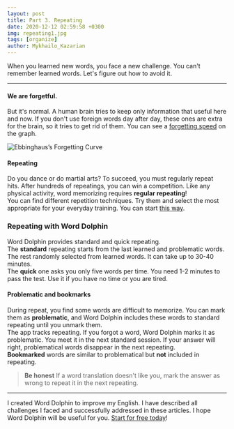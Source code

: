 ```yaml
---
layout: post
title: Part 3. Repeating
date: 2020-12-12 02:59:58 +0300
img: repeating1.jpg
tags: [organize]
author: Mykhailo_Kazarian
---
```

When you learned new words, you face a new challenge. You can't remember learned words. Let's figure out how to avoid it.

***

#### We are forgetful.

But it's normal. A human brain tries to keep only information that useful here and now. If you don't use foreign words day after day, these ones are extra for the brain, so it tries to get rid of them. You can see a [forgetting speed](https://en.wikipedia.org/wiki/Forgetting_curve) on the graph.

![Ebbinghaus’s Forgetting Curve]({{site.baseurl}}/images/forgetting_curve.jpeg)

#### Repeating

Do you dance or do martial arts? To succeed, you must regularly repeat hits. After hundreds of repeatings, you can win a competition.
Like any physical activity, word memorizing requires **regular repeating**!<br/>
You can find different repetition techniques. Try them and select the most appropriate for your everyday training. You can start [this way](https://brightside.me/inspiration-tips-and-tricks/12-secrets-for-memorizing-things-easily-381310/).

### Repeating with Word Dolphin
Word Dolphin provides standard and quick repeating.<br/>
The **standard** repeating starts from the last learned and problematic words. The rest randomly selected from learned words. It can take up to 30-40 minutes.<br/>
The **quick** one asks you only five words per time. You need 1-2 minutes to pass the test. Use it if you have no time or you are tired.

#### Problematic and bookmarks
During repeat, you find some words are difficult to memorize. You can mark them as **problematic**, and Word Dolphin includes these words to standard repeating until you unmark them.<br/>
The app tracks repeating. If you forgot a word, Word Dolphin marks it as problematic. You meet it in the next standard session. If your answer will right, problematical words disappear in the next repeating.<br/>
**Bookmarked** words are similar to problematical but **not** included in repeating.

> **Be honest** If a word translation doesn't like you, mark the answer as wrong to repeat it in the next repeating.

***

I created Word Dolphin to improve my English. I have described all challenges I faced and successfully addressed in these articles. I hope Word Dolphin will be useful for you. [Start for free today](https://play.google.com/store/apps/details?id=com.waverunner.wordrunner)!
